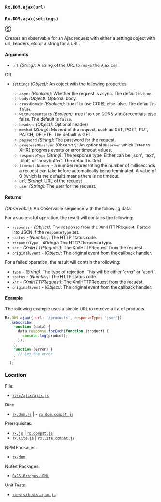 ### `Rx.DOM.ajax(url)`
### `Rx.DOM.ajax(settings)`
[&#x24C8;](https://github.com/Reactive-Extensions/RxJS-DOM/blob/master/src/ajax/ajax.js "View in source")

Creates an observable for an Ajax request with either a settings object with url, headers, etc or a string for a URL.

#### Arguments
- `url` *(String)*: A string of the URL to make the Ajax call.

OR

- `settings` *(Object)*: An object with the following properties

    - `async` *(Boolean)*: Whether the request is async. The default is `true`.
    - `body` *(Object)*: Optional body
    - `crossDomain` *(Boolean)*: true if to use CORS, else false. The default is `false`.
    - `withCredentials` *(Boolean)*: true if to use CORS withCredentials, else false. The default is `false`.
    - `headers` *(Object)*: Optional headers
    - `method` *(String)*: Method of the request, such as GET, POST, PUT, PATCH, DELETE. The default is GET.
    - `password` *(String)*: The password for the request.
    - `progressObserver` *(Observer)*: An optional `Observer` which listen to XHR2 progress events or error timeout values.
    - `responseType` *(String)*: The response type. Either can be 'json', 'text', 'blob' or 'arraybuffer'. The default is 'text'
    - `timeout`: `Number` - a number representing the number of milliseconds a request can take before automatically being terminated. A value of 0 (which is the default) means there is no timeout.
    - `url` *(String)*: URL of the request
    - `user` *(String)*: The user for the request.

#### Returns
*(Observable)*: An Observable sequence with the following data.

For a successful operation, the result will contains the following:
- `response` - *(Object)*: The response from the XmlHTTPRequest. Parsed into JSON if the `responseType` set.
- `status` - *(Number)*: The HTTP status code.
- `responseType` - *(String)*: The HTTP Response type.
- `xhr` - *(XmlHTTPRequest)*: The XmlHTTPRequest from the request.
- `originalEvent` - *(Object)*: The original event from the callback handler.

For a failed operation, the result will contain the following:
- `type` - *(String)*: The type of rejection. This will be either 'error' or 'abort'.
- `status` - *(Number)*: The HTTP status code.
- `xhr` - *(XmlHTTPRequest)*: The XmlHTTPRequest from the request.
- `originalEvent` - *(Object)*: The original event from the callback handler.

#### Example

The following example uses a simple URL to retrieve a list of products.
```js
Rx.DOM.ajax({ url: '/products', responseType: 'json'})
  .subscribe(
    function (data) {
      data.response.forEach(function (product) {
        console.log(product);
      });
    },
    function (error) {
      // Log the error
    }
  );
```

### Location

File:
- [`/src/ajax/ajax.js`](https://github.com/Reactive-Extensions/RxJS-DOM/blob/master/src/ajax/ajax.js)

Dist:
- [`rx.dom.js`](https://github.com/Reactive-Extensions/RxJS-DOM/blob/master/dist/rx.dom.js) | - [`rx.dom.compat.js`](https://github.com/Reactive-Extensions/RxJS-DOM/blob/master/dist/rx.dom.compat.js)

Prerequisites:
- [`rx.js`](https://github.com/Reactive-Extensions/RxJS/blob/master/dist/rx.js) | [`rx.compat.js`](https://github.com/Reactive-Extensions/RxJS/blob/master/dist/rx.compat.js)
- [`rx.lite.js`](https://github.com/Reactive-Extensions/RxJS/blob/master/rx.lite.js) | [`rx.lite.compat.js`](https://github.com/Reactive-Extensions/RxJS/blob/master/rx.lite.compat.js)

NPM Packages:
- [`rx-dom`](https://preview.npmjs.com/package/rx-dom)

NuGet Packages:
- [`RxJS-Bridges-HTML`](http://www.nuget.org/packages/RxJS-Bridges-HTML/)

Unit Tests:
- [`/tests/tests.ajax.js`](https://github.com/Reactive-Extensions/RxJS-DOM/blob/master/tests/tests.ajax.js)
